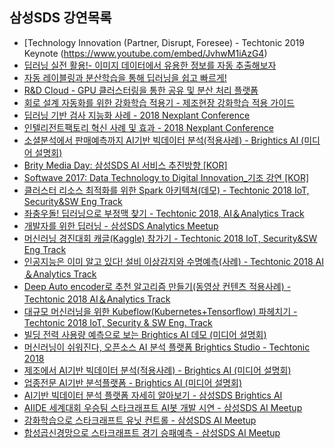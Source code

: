 
## 삼성SDS 강연목록

- [Technology Innovation (Partner, Disrupt, Foresee) - Techtonic 2019 Keynote (https://www.youtube.com/embed/JvhwM1iAzG4)
- [딥러닝 실전 활용!- 이미지 데이터에서 유용한 정보를 자동 추출해보자](https://www.youtube.com/embed/xTYrxzh2TMQ)
- [자동 레이블링과 분산학습을 통해 딥러닝을 쉽고 빠르게!](https://www.youtube.com/embed/4lgP92rVPmc)
- [R&D Cloud - GPU 클러스터링을 통한 공유 및 분산 처리 플랫폼](https://www.youtube.com/embed/S8YSDJlWaGs)
- [회로 설계 자동화를 위한 강화학습 적용기 - 제조현장 강화학습 적용 가이드](https://www.youtube.com/embed/BMSB3pfzYog)
- [딥러닝 기반 검사 지능화 사례 - 2018 Nexplant Conference](https://www.youtube.com/watch?v=xRbGmEycWQw&list=PL5CBKg4LPW2cgep63QCVi7v0ml-pBk6Fm&index=40&t=0s)
- [인텔리전트팩토리 혁신 사례 및 효과 - 2018 Nexplant Conference](https://www.youtube.com/watch?v=ac70KxkeJ3c&list=PL5CBKg4LPW2cgep63QCVi7v0ml-pBk6Fm&index=39&t=0s)
- [소셜분석에서 판매예측까지 AI기반 빅데이터 분석(적용사례) - Brightics AI (미디어 설명회)](https://www.youtube.com/watch?v=nWOgeVWK4tc&list=PL5CBKg4LPW2cgep63QCVi7v0ml-pBk6Fm&index=33&t=0s)
- [Brity Media Day: 삼성SDS AI 서비스 추진방향 [KOR]](https://www.youtube.com/watch?v=NS0iqwlqclA&list=PL5CBKg4LPW2cgep63QCVi7v0ml-pBk6Fm&index=27&t=0s)
- [Softwave 2017: Data Technology to Digital Innovation_기조 강연 [KOR]](https://www.youtube.com/watch?v=oHtVXxy8THw&list=PL5CBKg4LPW2cgep63QCVi7v0ml-pBk6Fm&index=8&t=0s)
- [클러스터 리소스 최적화를 위한 Spark 아키텍쳐(데모) - Techtonic 2018 IoT, Security&SW Eng Track](https://www.youtube.com/watch?v=22fZwr_LuPY&list=PL5CBKg4LPW2e9tjg1H9TVcETtUgWzG_xB&index=32&t=0s)
- [좌충우돌! 딥러닝으로 부정맥 찾기 - Techtonic 2018, AI＆Analytics Track](https://www.youtube.com/watch?v=FAy_HVnoQwc&list=PL5CBKg4LPW2e9tjg1H9TVcETtUgWzG_xB&index=30&t=0s)
- [개발자를 위한 딥러닝 - 삼성SDS Analytics Meetup](https://www.youtube.com/watch?v=SuA_XGdZErI&list=PL5CBKg4LPW2e9tjg1H9TVcETtUgWzG_xB&index=29&t=0s)
- [머신러닝 경진대회 캐글(Kaggle) 참가기 - Techtonic 2018 IoT, Security&SW Eng Track](https://www.youtube.com/watch?v=eMfOv8eVAdk&list=PL5CBKg4LPW2e9tjg1H9TVcETtUgWzG_xB&index=28&t=0s)
- [인공지능은 이미 알고 있다! 설비 이상감지와 수명예측(사례) - Techtonic 2018 AI＆Analytics Track](https://www.youtube.com/watch?v=ItAMGE2vLvk&list=PL5CBKg4LPW2e9tjg1H9TVcETtUgWzG_xB&index=26&t=0s)
- [Deep Auto encoder로 추천 알고리즘 만들기(동영상 컨텐츠 적용사례) - Techtonic 2018 AI＆Analytics Track](https://www.youtube.com/watch?v=h6vePourB7E&list=PL5CBKg4LPW2e9tjg1H9TVcETtUgWzG_xB&index=25&t=0s)
- [대규모 머신러닝을 위한 Kubeflow(Kubernetes+Tensorflow) 파헤치기 - Techtonic 2018 IoT, Security & SW Eng. Track](https://www.youtube.com/watch?v=mnkD8gpvGok&list=PL5CBKg4LPW2e9tjg1H9TVcETtUgWzG_xB&index=23&t=0s)
- [빌딩 전력 사용량 예측으로 보는 Brightics AI 데모 (미디어 설명회)](https://www.youtube.com/watch?v=FwBDfKesmjM&list=PL5CBKg4LPW2e9tjg1H9TVcETtUgWzG_xB&index=21&t=0s)
- [머신러닝이 쉬워진다, 오픈소스 AI 분석 플랫폼 Brightics Studio - Techtonic 2018](https://www.youtube.com/watch?v=AHpZJNChLUE&list=PL5CBKg4LPW2e9tjg1H9TVcETtUgWzG_xB&index=19&t=0s)
- [제조에서 AI기반 빅데이터 분석(적용사례) - Brightics AI (미디어 설명회)](https://www.youtube.com/watch?v=VSheDrrilmw&list=PL5CBKg4LPW2e9tjg1H9TVcETtUgWzG_xB&index=18&t=0s)
- [업종전문 AI기반 분석플랫폼 - Brightics AI (미디어 설명회)](https://www.youtube.com/watch?v=4drf5si4OFU&list=PL5CBKg4LPW2e9tjg1H9TVcETtUgWzG_xB&index=16&t=0s)
- [AI기반 빅데이터 분석 플랫폼 자세히 알아보기 - 삼성SDS Brightics AI](https://www.youtube.com/watch?v=H0lWeStREfE&list=PL5CBKg4LPW2e9tjg1H9TVcETtUgWzG_xB&index=12&t=0s)
- [AIIDE 세계대회 우승팀 스타크래프트 AI봇 개발 시연 - 삼성SDS AI Meetup](https://www.youtube.com/watch?v=D_PsrgXsbio&list=PL5CBKg4LPW2cC416BxRKzxubT7O5OzqvN&index=4&t=0s)
- [강화학습으로 스타크래프트 유닛 컨트롤 - 삼성SDS AI Meetup](https://www.youtube.com/watch?v=nXN3MLFYnsI&list=PL5CBKg4LPW2cC416BxRKzxubT7O5OzqvN&index=9&t=0s)
- [합성곱신경망으로 스타크래프트 경기 승패예측 - 삼성SDS AI Meetup](https://www.youtube.com/watch?v=TKLgUDRmwKs&list=PL5CBKg4LPW2cC416BxRKzxubT7O5OzqvN&index=12&t=0s)
